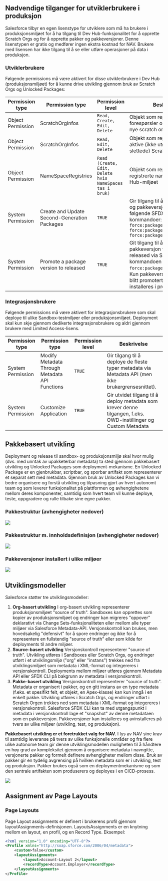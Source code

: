 ## Nødvendige tilganger for utviklerbrukere i produksjon
Salesforce tilbyr en egen lisenstype for utviklere som må ha brukere i produksjonsmiljøet for å ha tilgang til Dev Hub-funksjonalitet for å opprette Scratch Orgs og for å opprette pakker og pakkeversjoner. Denne lisenstypen er gratis og medfører ingen ekstra kostnad for NAV. Brukere med lisensen har ikke tilgang til å se eller utføre operasjoner på data i produksjon. 


### Utviklerbrukere
Følgende permissions må være aktivert for disse utviklerbrukere i Dev Hub (produksjonsmiljøet) for å kunne drive utvikling gjennom bruk av Scratch Orgs og Unlocked Packages:

| Permission type          | Permission type             | Permission level           | Beskrivelse           |
| ------------------------ | ----------------------------| ---------------------------|-----------------------|
| Object Permission        |ScratchOrgInfos              | ```Read, Create, Edit, Delete```   |Objekt som representerer forespørsler om opprettelse av nye scratch orgs|
| Object Permission        |ScratchOrgInfos              | ```Read, Edit, Delete```           |Objekt som representerer aktive (ikke utgåtte eller slettede) Scratch Orgs|
| Object Permission        |NameSpaceRegistries          | ```Read (Create, Edit, Delete hvis NameSpaces tas i bruk)``` |Objekt som representerer registrerte namespaces for Dev Hub-miljøet|
| System Permission        |Create and Update Second-Generation Packages             | ```TRUE```   |Gir tilgang til å opprette pakker og pakkeversjoner, spesifikt følgende SFDX CLI kommandoer: ```force:package:create, force:package:version:create, force:package:version:update```|
| System Permission        |Promote a package version to released              | ```TRUE```   |Git tilgang til å promotere en pakkeversjon fra beta til released via SFDX CLI kommandoen ```force:package:version:promote```. Kun pakkeversjoner som har blitt promotert til released kan installeres i produksjonsmiljøer.|

### Integrasjonsbrukere
Følgende permissions må være aktivert for integrasjonsbrukere som skal deploye til ulike Sandbox-testmiljøer eller produksjonsmiljøet. Deployment skal kun skje gjennom dedikerte integrasjonsbrukere og aldri gjennom brukere med Limited Access-lisens. 

| Permission type          | Permission type             | Permission level           | Beskrivelse           |
| ------------------------ | ----------------------------| ---------------------------|-----------------------|
| System Permission        |Modify Metadata Through Metadata API Functions             | ```TRUE```   |Gir tilgang til å deploye de fleste typer metadata via Metadata API (men ikke brukergrensesnittet).|
| System Permission        |Customize Application              | ```TRUE```           |Gir utvidet tilgang til å deploy metadata som krever denne tilgangen, f.eks. OWD-instillinger og Custom Metadata|


## Pakkebasert utvikling
Deployment og release til sandbox- og produksjonsmiljø skal hvor mulig (dvs. med unntak av upakketerbar metadata) ta sted gjennom pakkebasert utvikling og Unlocked Packages som deployment-mekanisme. En Unlocked Package er en gjenbrukbar, scriptbar, og sporbar artifakt som representerer et separat sett med metadata. Gjennom bruk av Unlocked Packages kan vi bedre organisere og forstå utvikling og tilpasning gjort av hvert autonomt team og som leverer funksjonalitet på plattformen og avhengighetene mellom deres komponenter, samtidig som hvert team vil kunne deploye, teste, oppgradere og rulle tilbake sine egne pakker.

### Pakkestruktur (avhengigheter nedover)
![](../images/samplepackagemodel.png)

### Pakkestruktur m. innholdsdefinisjon (avhengigheter nedover)
![](../images/samplepackagemodel2.png)

### Pakkeversjoner installert i ulike miljøer
![](../images/samplepackagemodel3.png)

## Utviklingsmodeller

Salesforce støtter tre utviklingsmodeller:

1. **Org-basert utvikling**
I org-basert utvikling representerer produksjonsmiljøet "source of truth". Sandboxes kan opprettes som kopier av produksjonsmiljøet og endringer kan migreres "oppover" deklarativt via Change Sets-funksjonaliteten eller mellom alle typer miljøer via Salesforce Metadata-API. Versjonskontroll kan brukes, men hovedsakelig "defensivt" for å spore endringer og ikke for å representere en fullstendig "source of truth" eller som kilde for deployments til andre miljøer.
2. **Source-basert utvikling**
Versjonskontroll representerer "source of truth". Utvikling utføres i Sandboxes eller Scratch Orgs, og endringer utført i et utviklingsmiljø ("org" eller "instans") trekkes ned fra utviklingsmiljøet som metadata i XML-format og integereres i versjonskontroll. Deployments mellom miljøer utføres gjennom Metadata API eller SFDX CLI på bakgrunn av metadata i versjonskontroll. 
3. **Pakke-basert utvikling**
Versjonskontroll representerer "source of truth". Metadata er organisert i pakker, og en gitt instans av en type metadata (f.eks. et spesifikt felt, et objekt, en Apex-klasse) kan kun inngå i en enkelt pakke. Utvikling utføres i Scratch Orgs, og endringer utført i Scratch Orgen trekkes ned som metadata i XML-format og integereres i versjonskontroll. Salesforce SFDX CLI kan ta med utgangspunkt i metadata i versjonskontroll lage et "snapshot" av denne metadataen som en pakkeversjon. Pakkeversjoner kan installeres og avinstalleres på tvers av ulike miljøer (utvikling, test, og produksjon).


**Pakkebasert utvikling er et foretrukket valg for NAV.** I lys av NAV sine krav til samtidig leveranse på tvers av ulike funksjonelle områder og fra flere ulike autonome team gir denne utviklingsmodellen muligheten til å håndtere en høy grad av kompleksitet gjennom å organisere metadata i navngitte, versjonerte pakker og formelt definere avhengigheter mellom disse. Bruk av pakker gir en tydelig avgrensing på hvilken metadata som er i utvikling, test og produksjon. Pakker brukes også som en deploymentmekanisme og som den sentrale artifakten som produserers og deployes i en CICD-prosess.

![](../images/utviklingsmodell.png)

## Assignment av Page Layouts

### Page Layouts
Page Layout assignments er definert i brukerens profil gjennom layoutAssignments-definisjonen. LayoutsAssignments er en knytning mellom en layout, en profil, og en Record Type. Eksempel:

``` xml
<?xml version="1.0" encoding="UTF-8"?>
<Profile xmlns="http://soap.sforce.com/2006/04/metadata">
    <custom>false</custom>
    <layoutAssignments>
        <layout>Account-Layout 2</layout>
        <recordType>Account.Employer</recordType>
    </layoutAssignments>
</Profile>
```